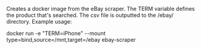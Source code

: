 Creates a docker image from the eBay scraper. The TERM variable defines the product that's searched. The csv file is outputted to the /ebay/ directory. Example usage:

docker run -e "TERM=iPhone" --mount type=bind,source=/mnt,target=/ebay ebay-scraper
